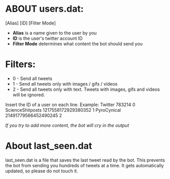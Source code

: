 # ABOUT users.dat:
\[Alias\] \[ID\] \[Filter Mode\]

- **Alias** is a name given to the user by you
- **ID** is the user's twitter account ID
- **Filter Mode** determines what content the bot should send you

# Filters:
- 0 - Send all tweets
- 1 - Send all tweets only with images / gifs / videos
- 2 - Send all tweets only with text. Tweets with images, gifs and videos will be ignored.

Insert the ID of a user on each line.
Example:
Twitter 783214 0
ScienceShitposts 1217558172929380352 1
PyroCynical 21491779566452490245 2

*If you try to add more content, the bot will cry in the output*

# About last_seen.dat
last_seen.dat is a file that saves the last tweet read by the bot. This prevents the bot from sending you hundreds of tweets at a time.
It gets automatically updated, so please do not touch it.
